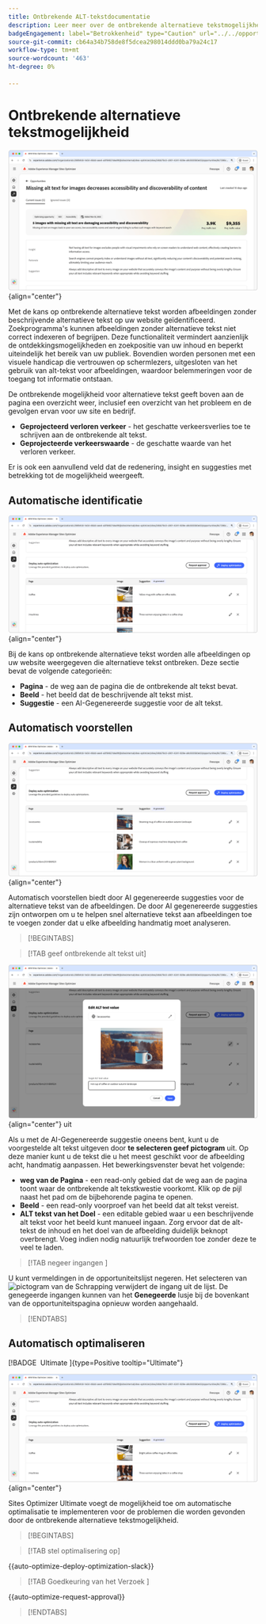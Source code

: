 ```yaml
---
title: Ontbrekende ALT-tekstdocumentatie
description: Leer meer over de ontbrekende alternatieve tekstmogelijkheid en hoe u deze kunt gebruiken om de betrokkenheid op uw website te verbeteren.
badgeEngagement: label="Betrokkenheid" type="Caution" url="../../opportunity-types/engagement.md" tooltip="Betrokkenheid"
source-git-commit: cb64a34b758de8f5dcea298014ddd0ba79a24c17
workflow-type: tm+mt
source-wordcount: '463'
ht-degree: 0%

---
```



# Ontbrekende alternatieve tekstmogelijkheid

![ Ontbrekende alt tekstkans ](./assets/missing-alt-text/hero.png){align="center"}

Met de kans op ontbrekende alternatieve tekst worden afbeeldingen zonder beschrijvende alternatieve tekst op uw website geïdentificeerd. Zoekprogramma&#39;s kunnen afbeeldingen zonder alternatieve tekst niet correct indexeren of begrijpen. Deze functionaliteit vermindert aanzienlijk de ontdekkingsmogelijkheden en zoekpositie van uw inhoud en beperkt uiteindelijk het bereik van uw publiek. Bovendien worden personen met een visuele handicap die vertrouwen op schermlezers, uitgesloten van het gebruik van alt-tekst voor afbeeldingen, waardoor belemmeringen voor de toegang tot informatie ontstaan.

De ontbrekende mogelijkheid voor alternatieve tekst geeft boven aan de pagina een overzicht weer, inclusief een overzicht van het probleem en de gevolgen ervan voor uw site en bedrijf.

* **Geprojecteerd verloren verkeer** - het geschatte verkeersverlies toe te schrijven aan de ontbrekende alt tekst.
* **Geprojecteerde verkeerswaarde** - de geschatte waarde van het verloren verkeer.

Er is ook een aanvullend veld dat de redenering, insight en suggesties met betrekking tot de mogelijkheid weergeeft.

## Automatische identificatie

![ auto-identificeert ontbrekende alt tekst ](./assets/missing-alt-text/auto-identify.png){align="center"}

Bij de kans op ontbrekende alternatieve tekst worden alle afbeeldingen op uw website weergegeven die alternatieve tekst ontbreken. Deze sectie bevat de volgende categorieën:

* **Pagina** - de weg aan de pagina die de ontbrekende alt tekst bevat.
* **Beeld** - het beeld dat de beschrijvende alt tekst mist.
* **Suggestie** - een AI-Gegenereerde suggestie voor de alt tekst.

## Automatisch voorstellen

![ auto-suggereert ontbrekende alt tekst ](./assets/missing-alt-text/auto-suggest.png){align="center"}

Automatisch voorstellen biedt door AI gegenereerde suggesties voor de alternatieve tekst van de afbeeldingen. De door AI gegenereerde suggesties zijn ontworpen om u te helpen snel alternatieve tekst aan afbeeldingen toe te voegen zonder dat u elke afbeelding handmatig moet analyseren.

>[!BEGINTABS]

>[!TAB geef ontbrekende alt tekst  uit]

![ geef ontbrekende alt tekst ](./assets/missing-alt-text/edit-alt-text-value.png){align="center"} uit

Als u met de AI-Gegenereerde suggestie oneens bent, kunt u de voorgestelde alt tekst uitgeven door **te selecteren geef pictogram** uit. Op deze manier kunt u de tekst die u het meest geschikt voor de afbeelding acht, handmatig aanpassen. Het bewerkingsvenster bevat het volgende:

* **weg van de Pagina** - een read-only gebied dat de weg aan de pagina toont waar de ontbrekende alt tekstkwestie voorkomt. Klik op de pijl naast het pad om de bijbehorende pagina te openen.
* **Beeld** - een read-only voorproef van het beeld dat alt tekst vereist.
* **ALT tekst van het Doel** - een editable gebied waar u een beschrijvende alt tekst voor het beeld kunt manueel ingaan. Zorg ervoor dat de alt-tekst de inhoud en het doel van de afbeelding duidelijk beknopt overbrengt. Voeg indien nodig natuurlijk trefwoorden toe zonder deze te veel te laden.

>[!TAB  negeer ingangen ]

U kunt vermeldingen in de opportuniteitslijst negeren. Het selecteren van ![ pictogram van de Schrapping ](https://spectrum.adobe.com/static/icons/ui_18/CrossSize500.svg) verwijdert de ingang uit de lijst. De genegeerde ingangen kunnen van het **Genegeerde** lusje bij de bovenkant van de opportuniteitspagina opnieuw worden aangehaald.

>[!ENDTABS]

## Automatisch optimaliseren

[!BADGE &#x200B; Ultimate &#x200B;]{type=Positive tooltip="Ultimate"}

![ auto-optimaliseer ontbrekende alt tekst ](./assets/missing-alt-text/auto-optimize.png){align="center"}

Sites Optimizer Ultimate voegt de mogelijkheid toe om automatische optimalisatie te implementeren voor de problemen die worden gevonden door de ontbrekende alternatieve tekstmogelijkheid. <!--- TBD-need more in-depth and opportunity specific information here. What does the auto-optimization do?-->

>[!BEGINTABS]

>[!TAB stel optimalisering  op]

{{auto-optimize-deploy-optimization-slack}}

>[!TAB  Goedkeuring van het Verzoek ]

{{auto-optimize-request-approval}}

>[!ENDTABS]
